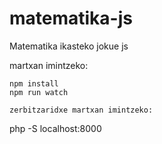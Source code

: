 # matematika-js
Matematika ikasteko jokue js

martxan imintzeko:
```
npm install
npm run watch
```

```
zerbitzaridxe martxan imintzeko:
```
php -S localhost:8000
```